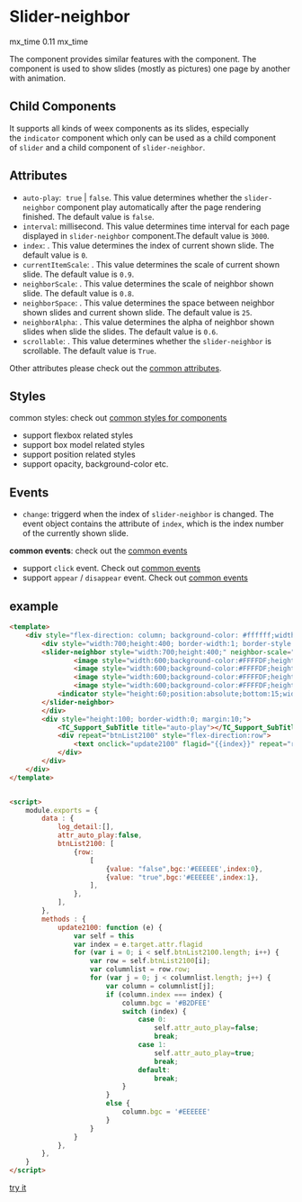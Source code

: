 # Slider-neighbor

mx_time
0.11
mx_time

The <slider-neighbor> component provides similar features with the <slider> component. The <slider-neighbor> component is used to  show slides (mostly as pictures) one page by another with animation. 

## Child Components

It supports all kinds of weex components as its slides, especially the `indicator` component which only can be used as a child component of `slider`  and a child component of `slider-neighbor`.

## Attributes

* `auto-play`: <boolean> `true` | `false`. This value determines whether the `slider-neighbor`  component play automatically after the page rendering finished. The default value is `false`.
* `interval`: <number> millisecond. This value determines time interval for each page displayed in `slider-neighbor` component.The default value is `3000`.
* `index`: <number> . This value determines the index of current shown slide. The default value is `0`.
* `currentItemScale`: <float> . This value determines the scale of current shown slide. The default value is `0.9`.
* `neighborScale`: <float> . This value determines the scale of neighbor shown slide. The default value is `0.8`.
* `neighborSpace`: <float> . This value determines the space between neighbor shown slides and current shown slide. The default value is `25`.
* `neighborAlpha`: <float> . This value determines the alpha of neighbor shown slides when slide the slides. The default value is `0.6`.
* `scrollable`: <boolean> . This value determines whether the `slider-neighbor` is scrollable. The default value is `True`.

Other attributes please check out the [common attributes](https://weex-project.io/doc/references/common-attrs.html).

## Styles

common styles: check out [common styles for components](http://alibaba.github.io/weex/doc/references/common-style.html)

* support flexbox related styles
* support box model related styles
* support position related styles
* support opacity, background-color etc.


## Events

- `change`: triggerd when the index of `slider-neighbor` is changed. The event object contains the attribute of `index`, which is the index number of the currently shown slide.

**common events**: check out the [common events](https://weex-project.io/references/references/common-event.html)

- support `click` event. Check out [common events](https://weex-project.io/references/references/common-event.html)
- support `appear` / `disappear` event. Check out [common events](https://weex-project.io/references/references/common-event.html)


## example

```html
<template>
	<div style="flex-direction: column; background-color: #ffffff;width:750;height:600;border-width: 0;">
		<div style="width:700;height:400; border-width:1; border-style:solid; border-color:#000000;margin:0;">
		<slider-neighbor style="width:700;height:400;" neighbor-scale="0.8" neighbor-space="30" current-item-scale="0.90" interval="3000" neighbor-alpha="0.8" auto-play="{{attr_auto_play}}" index=1>
				<image style="width:600;background-color:#FFFFDF;height:400;" src="https://gw.alicdn.com/tps/TB1dzanMVXXXXXQXVXXXXXXXXXX-573-412.png"></image>
				<image style="width:600;background-color:#FFFFDF;height:400;" src="https://gw.alicdn.com/tps/TB1p9CCMVXXXXa_XFXXXXXXXXXX-450-340.png"></image>
				<image style="width:600;background-color:#FFFFDF;height:400;" src="https://gw.alicdn.com/tps/TB1zpSiMVXXXXchXFXXXXXXXXXX-448-338.png"></image>
				<image style="width:600;background-color:#FFFFDF;height:400;" src="https://gw.alicdn.com/tps/TB1EuGIMVXXXXcoXpXXXXXXXXXX-452-337.png"></image>
			<indicator style="height:60;position:absolute;bottom:15;width:700;left:0;itemSelectedColor:#0000FF;itemSize:20;itemColor:#FF0000;"></indicator>
		</slider-neighbor>
		</div>
		<div style="height:100; border-width:0; margin:10;">
			<TC_Support_SubTitle title="auto-play"></TC_Support_SubTitle>
			<div repeat="btnList2100" style="flex-direction:row">
				<text onclick="update2100" flagid="{{index}}" repeat="row" style="width:310; height:50;text-align: center; border-width: 1;border-color: #696969;border-style:solid;border-radius:5; margin:10; background-color: {{bgc}}">auto play: {{value}}</text>
			</div>
		</div>
	</div>
</template>


<script>
	module.exports = {
		data : {
			log_detail:[],
			attr_auto_play:false,
			btnList2100: [
				{row:
					[
						{value: "false",bgc:'#EEEEEE',index:0},
						{value: "true",bgc:'#EEEEEE',index:1},
					],
				},
			],
		},
		methods : {
			update2100: function (e) {
				var self = this
				var index = e.target.attr.flagid
				for (var i = 0; i < self.btnList2100.length; i++) {
					var row = self.btnList2100[i];
					var columnlist = row.row;
					for (var j = 0; j < columnlist.length; j++) {
						var column = columnlist[j];
						if (column.index === index) {
							column.bgc = '#B2DFEE'
							switch (index) {
								case 0:
									self.attr_auto_play=false;
									break;
								case 1:
									self.attr_auto_play=true;
									break;
								default:
									break;
							}
						}
						else {
							column.bgc = '#EEEEEE'
						}
					}
				}
			},
		},
	}
</script>
```

[try it](http://dotwe.org/f9b8552db4c633d1543955ee4c6e24f5)

